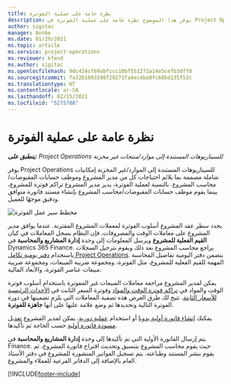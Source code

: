 ```yaml
---
title: نظرة عامة على عملية الفوترة
description: يوفر هذا الموضوع نظرة عامة على عملية الفوترة في Project Operations للسيناريوهات المستندة إلى الموارد/غير المخزنة.
author: sigitac
manager: Annbe
ms.date: 01/29/2021
ms.topic: article
ms.service: project-operations
ms.reviewer: kfend
ms.author: sigitac
ms.openlocfilehash: 9dc424cf69abfccc10bf551272a14e5cefb3dff0
ms.sourcegitcommit: fa32b1893286f20271fa4ec4be8fc68bd135f53c
ms.translationtype: HT
ms.contentlocale: ar-SA
ms.lasthandoff: 02/15/2021
ms.locfileid: "5275788"
---
```

# <a name="invoicing-process-overview"></a>نظرة عامة على عملية الفوترة

_**ينطبق على:** Project Operations للسيناريوهات المستندة إلى موارد/منتجات غير مخزنة‬_

يوفر Project Operations للسيناريوهات المستندة إلى الموارد/غير المخزنة إمكانيات شاملة مصممة بما يلائم احتياجات كل من مدير المشروع وموظف حسابات المقبوضات/محاسب المشروع. بالنسبة لعملية الفوترة، يدير مدير المشروع تراكم فوترة للمشروع، بينما يقوم موظف حسابات المقبوضات/محاسب المشروع بإنشاء مستند فاتورة متوافق ودقيق موجهًا للعميل.

![مخطط سير عمل الفوترة](./media/invoicing-flow.png)

يحدد سطر عقد المشروع أسلوب الفوترة لمعملات المشروع المقترنة. عندما يوافق مدير المشروع على معاملات الوقت والمصروفات، فإن النظام يسجل المعاملات في كيان **القيم الفعلية للمشروع** ويرسل المعلومات إلى وحدة **إدارة المشاريع والمحاسبة** في Dynamics 365 Finance. يراجع محاسب المشروع بعد ذلك ويقوم بترحيل السجلات باستخدام [دفتر يومية تكامل Project Operations](../project-accounting/project-operations-integration-journal.md). يتضمن دفتر اليومية تفاصيل المحاسبة المهمة للقيم الفعلية للمشروع، مثل الفوترة، ومجموعة ضريبة المبيعات، ومجموعة ضريبة مبيعات عناصر الفوترة، والأبعاد المالية.

يمكن لمدير المشروع مراجعة معاملات المبيعات غير المفوترة باستخدام أسلوب فوترة الوقت والمواد في [تراكم فوترة الوقت والمواد](../proforma-invoicing/manage-billing-backlog.md#time-and-material-billing-backlog) وفوترة السعر الثابت في [الأحداث الرئيسية للأسعار الثابتة](../proforma-invoicing/manage-billing-backlog.md#fixed-price-milestones). تتيح لك طرق العرض هذه تصفية المعاملات التي يلزم تضمينها في دورة الفوترة التالية وتحديدها ثم وضع علامة عليها على أنها **جاهزة للفوترة**.

يمكنك [إنشاء فاتورة أولية يدويا](../proforma-invoicing/create-manual-proforma-invoice.md) أو استخدام [عملية دورية](../proforma-invoicing/configure-automated-invoice-creation.md). يمكن لمدير المشروع [تعديل مسودة فاتورة أولية](../proforma-invoicing/manage-proforma-invoice.md) حسب الحاجة ثم تأكيدها.

يتم إرسال الفاتورة الأولية التي تم تأكيدها إلى وحدة **إدارة المشاريع والمحاسبة** في Finance. حيث يقوم محاسب المشروع بتنسيق وتحديث اقتراح فاتورة المشروع، ثم يقوم بنشر المستند وطباعته. يتم تسجيل الفواتير المنشورة للمشروع في دفتر الأستاذ العام بالإضافة إلى الدفاتر الفرعية للعملاء والمشروع.


[!INCLUDE[footer-include](../includes/footer-banner.md)]